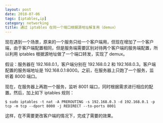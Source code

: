 ```yaml
---
layout: post
date: 2018-07-06
tags: [iptables,ip]
category: networking
title: 通过 iptables 在同一个端口根据源地址解复用（demux）
---
```


现在遇到一个场景，原来的一个服务只给一个客户端用，但现在增加了一个客户端，由于客户端配置相同，但是服务端需要区别对待两个客户端的服务端配置，所以利用 iptables 根据源地址做了一个端口转发，实现了 demux。

假设：服务器在 192.168.0.1，客户端分别在 192.168.0.2 和 192.168.0.3。客户端配置的服务端地址是 192.168.0.1:8000。之前，在服务器上只跑了一个服务，监听着 8000 端口。

现在，在服务器上再跑一个服务，监听 8001 端口，同时根据需求进行相应的配置。然后，加上如下 iptables 规则：

```shell
$ sudo iptables -t nat -A PREROUTING -s 192.168.0.3 -d 192.168.0.1 -p tcp -m tcp --dport 8000 -j REDIRECT --to-ports 8001
```

这样，在不需要更改客户端的情况下，完成了需要的效果。
